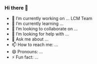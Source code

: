 ### Hi there 👋

- 🔭 I’m currently working on ... LCM Team
- 🌱 I’m currently learning ...
- 👯 I’m looking to collaborate on ...
- 🤔 I’m looking for help with ...
- 💬 Ask me about ...
- 📫 How to reach me: ...
- 😄 Pronouns: ...
- ⚡ Fun fact: ...

<!--
**Jigneshkumar-Vadaviya-Einfochips/Jigneshkumar-Vadaviya-Einfochips** is a ✨ _special_ ✨ repository because its `README.md` (this file) appears on your GitHub profile.
-->
